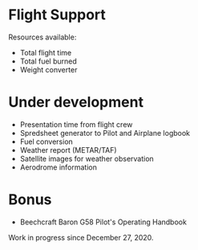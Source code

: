 # Flight Support

Resources available:
- Total flight time
- Total fuel burned
- Weight converter

# Under development

- Presentation time from flight crew
- Spredsheet generator to Pilot and Airplane logbook
- Fuel conversion
- Weather report (METAR/TAF)
- Satellite images for weather observation
- Aerodrome information

# Bonus

- Beechcraft Baron G58 Pilot's Operating Handbook

Work in progress since December 27, 2020.
